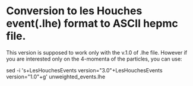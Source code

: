 # Conversion to les Houches event(.lhe) format to ASCII hepmc file.

This version is supposed to work only with the v.1.0 of .lhe file. However
if you are interested only on the 4-momenta of the particles, you can use:

sed -i 's+LesHouchesEvents version="3.0"+LesHouchesEvents version="1.0"+g' unweighted_events.lhe
